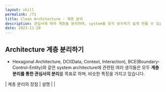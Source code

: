```yaml
---
layout: skill
permalink: /71
title: Clean Architecture - 계층 분리
description: 관심사에 따라 계층을 분리하여, system을 유지 보수하기 쉽게 만들 수 있습니다.
date: 2023-11-28
---
```



## Architecture 계층 분리하기

- Hexagonal Architecture, DCI(Data, Context, Interaction), BCE(Boundary-Control-Entity)와 같은 system architecture에 관련된 여러 생각들은 모두 **계층 분리를 통한 관심사의 분리**를 목표로 하며, 비슷한 특징을 가지고 있습니다.

| 계층 분리의 장점 | 설명 |
| 